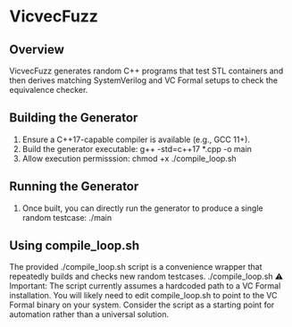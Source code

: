 # VicvecFuzz

## Overview
VicvecFuzz generates random C++ programs that test STL containers and then derives matching SystemVerilog and VC Formal setups to check the equivalence checker.

## Building the Generator
1. Ensure a C++17-capable compiler is available (e.g., GCC 11+).
2. Build the generator executable:
   g++ -std=c++17 *.cpp -o main
3. Allow execution permisssion:
   chmod +x ./compile_loop.sh

## Running the Generator
1. Once built, you can directly run the generator to produce a single random testcase:
   ./main

## Using compile_loop.sh
The provided ./compile_loop.sh script is a convenience wrapper that repeatedly builds and checks new random testcases.
   ./compile_loop.sh
⚠️ Important:
The script currently assumes a hardcoded path to a VC Formal installation. You will likely need to edit compile_loop.sh to point to the VC Formal binary on your system. Consider the script as a starting point for automation rather than a universal solution.
